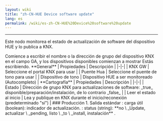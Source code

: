 ```yaml
---
layout: wiki
title: "zh-CN-HUE Device software update"
lang: es
permalink: /wiki/es-zh-CN-HUE%20Device%20software%20update
---
```

---
<P> Este nodo monitorea el estado de actualización de software del dispositivo HUE y lo publica a KNX.</p>
Comience a escribir el nombre o la dirección de grupo del dispositivo KNX en el campo GA, y los dispositivos disponibles comienzan a mostrar
Estás escribiendo.
**General**
| Propiedades | Descripción |
|-|-|
| KNX GW | Seleccione el portal KNX para usar |
| Puente Hua | Seleccione el puente de tono para usar |
| Dispositivo de tono | Dispositivo HUE a ser monitoreado (Autocompleto) |
**Cartografía**
| Propiedades | Descripción |
|-|-|
| Estado | Dirección de grupo KNX para actualizaciones de software: _true_ disponible/preparación/instalación, de lo contrario _false_ |
| Leer el estado al inicio | Lea y publique en KNX durante el inicio/reconexión (predeterminado "sí") |
### Producción
1. Salida estándar
: carga útil (boolean): indicador de actualización.
: status (string): **no \ _Update, actualizar \ _pending, listo \ _to \ _install, instalación** .
